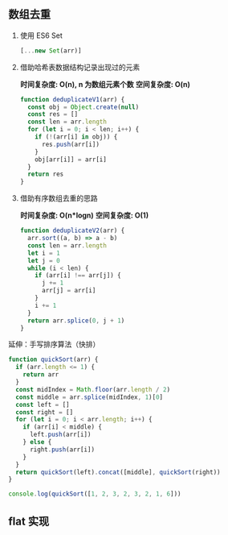 ## 数组去重

1. 使用 ES6 Set

   ```js
   [...new Set(arr)]
   ```

2. 借助哈希表数据结构记录出现过的元素

   **时间复杂度: O(n), n 为数组元素个数**
   **空间复杂度: O(n)**

   ```js
   function deduplicateV1(arr) {
     const obj = Object.create(null)
     const res = []
     const len = arr.length
     for (let i = 0; i < len; i++) {
       if (!(arr[i] in obj)) {
         res.push(arr[i])
       }
       obj[arr[i]] = arr[i]
     }
     return res
   }
   ```

3. 借助有序数组去重的思路

   **时间复杂度: O(n\*logn)**
   **空间复杂度: O(1)**

   ```js
   function deduplicateV2(arr) {
     arr.sort((a, b) => a - b)
     const len = arr.length
     let i = 1
     let j = 0
     while (i < len) {
       if (arr[i] !== arr[j]) {
         j += 1
         arr[j] = arr[i]
       }
       i += 1
     }
     return arr.splice(0, j + 1)
   }
   ```

延伸：手写排序算法（快排）

```js
function quickSort(arr) {
  if (arr.length <= 1) {
    return arr
  }
  const midIndex = Math.floor(arr.length / 2)
  const middle = arr.splice(midIndex, 1)[0]
  const left = []
  const right = []
  for (let i = 0; i < arr.length; i++) {
    if (arr[i] < middle) {
      left.push(arr[i])
    } else {
      right.push(arr[i])
    }
  }
  return quickSort(left).concat([middle], quickSort(right))
}

console.log(quickSort([1, 2, 3, 2, 3, 2, 1, 6]))
```

## flat 实现

